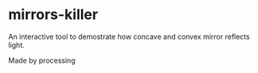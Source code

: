 # mirrors-killer

An interactive tool to demostrate how concave and convex mirror reflects light.

Made by processing
